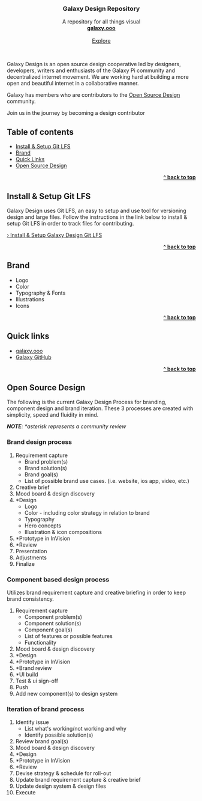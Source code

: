 <p align="center">
  <br/>

  <h3 align="center">Galaxy Design Repository</h3>

  <p align="center">
    A repository for all things visual
    <br/>
    <a href="http://galaxy.ooo"><strong>galaxy.ooo</strong></a>
    <br/>
    <br/>
    <a href="https://github.com/galaxypi/">Explore</a>
  </p>
</p>

<br/>


Galaxy Design is an open source design cooperative led by designers, developers, writers and enthusiasts of the Galaxy Pi community and decentralized internet movement. We are working hard at building a more open and beautiful internet in a collaborative manner.

Galaxy has members who are contributors to the [Open Source Design](https://github.com/opensourcedesign) community.

Join us in the journey by becoming a design contributor

## Table of contents

- [Install & Setup Git LFS](#install--setup-git-lfs)
- [Brand](#brand)
- [Quick Links](#quick-links)
- [Open Source Design](#open-source-design)

<div align="right">
    <b><a href="#table-of-contents">^ back to top</a></b>
</div>

## Install & Setup Git LFS

Galaxy Design uses Git LFS, an easy to setup and use tool for versioning design and large files. Follow the instructions in the link below to install & setup Git LFS in order to track files for contributing.

[› Install & Setup Galaxy Design Git LFS](/docs/git-lfs.md)

<div align="right">
    <b><a href="#table-of-contents">^ back to top</a></b>
</div>

## Brand
  - Logo
  - Color
  - Typography & Fonts
  - Illustrations
  - Icons

<div align="right">
    <b><a href="#table-of-contents">^ back to top</a></b>
</div>

## Quick links
- [galaxy.ooo](http://galaxy.ooo)
- [Galaxy GitHub](https://github.com/galaxypi/)

<div align="right">
    <b><a href="#table-of-contents">^ back to top</a></b>
</div>

## Open Source Design

The following is the current Galaxy Design Process for branding, component design and brand iteration. These 3 processes are created with simplicity, speed and fluidity in mind.

_**NOTE**: *asterisk represents a community review_

### Brand design process

1. Requirement capture
    - Brand problem(s)
    - Brand solution(s)
    - Brand goal(s)
    - List of possible brand use cases. (i.e. website, ios app, video, etc.)
2. Creative brief
3. Mood board & design discovery
4. *Design
    - Logo
    - Color - including color strategy in relation to brand
    - Typography
    - Hero concepts
    - Illustration & icon compositions
5. *Prototype in InVision
6. *Review
7. Presentation
8. Adjustments
9. Finalize

### Component based design process
Utilizes brand requirement capture and creative briefing in order to keep brand consistency.

1. Requirement capture
    - Component problem(s)
    - Component solution(s)
    - Component goal(s)
    - List of features or possible features
    - Functionality
2. Mood board & design discovery
4. *Design
5. *Prototype in InVision
6. *Brand review
7. *UI build
8. Test & ui sign-off
9. Push
10. Add new component(s) to design system

### Iteration of brand process

1. Identify issue
    - List what's working/not working and why
    - Identify possible solution(s)
2. Review brand goal(s)
3. Mood board & design discovery
4. *Design
5. *Prototype in InVision
6. *Review
7. Devise strategy & schedule for roll-out
8. Update brand requirement capture & creative brief
9. Update design system & design files
10. Execute

